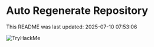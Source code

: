 # Auto Regenerate Repository

This README was last updated: 2025-07-10 07:53:06

 ![TryHackMe](https://tryhackme.com/badge/533634)